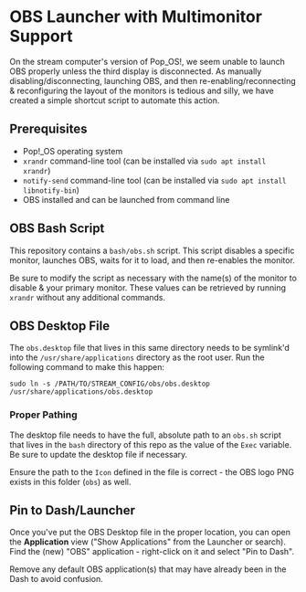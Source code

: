 # OBS Launcher with Multimonitor Support
On the stream computer's version of Pop_OS!, we seem unable to launch OBS properly unless the third display is disconnected. As manually disabling/disconnecting, launching OBS, and then re-enabling/reconnecting & reconfiguring the layout of the monitors is tedious and silly, we have created a simple shortcut script to automate this action.

## Prerequisites
* Pop!_OS operating system
* `xrandr` command-line tool (can be installed via `sudo apt install xrandr`)
* `notify-send` command-line tool (can be installed via `sudo apt install libnotify-bin`)
* OBS installed and can be launched from command line

## OBS Bash Script
This repository contains a `bash/obs.sh` script. This script disables a specific monitor, launches OBS, waits for it to load, and then re-enables the monitor. 

Be sure to modify the script as necessary with the name(s) of the monitor to disable & your primary monitor. These values can be retrieved by running `xrandr` without any additional commands.

## OBS Desktop File
The `obs.desktop` file that lives in this same directory needs to be symlink'd into the `/usr/share/applications` directory as the root user. Run the following command to make this happen:

```
sudo ln -s /PATH/TO/STREAM_CONFIG/obs/obs.desktop /usr/share/applications/obs.desktop
```

### Proper Pathing
The desktop file needs to have the full, absolute path to an `obs.sh` script that lives in the `bash` directory of this repo as the value of the `Exec` variable. Be sure to update the desktop file if necessary.

Ensure the path to the `Icon` defined in the file is correct - the OBS logo PNG exists in this folder (`obs`) as well.

## Pin to Dash/Launcher
Once you've put the OBS Desktop file in the proper location, you can open the __Application__ view ("Show Applications" from the Launcher or search). Find the (new) "OBS" application - right-click on it and select "Pin to Dash".

Remove any default OBS application(s) that may have already been in the Dash to avoid confusion.